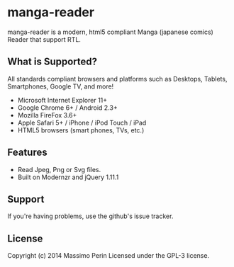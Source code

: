 # manga-reader

manga-reader is a modern, html5 compliant Manga (japanese comics) Reader that support RTL.

## What is Supported?

All standards compliant browsers and platforms such as Desktops, Tablets, Smartphones, Google TV, and more!

* Microsoft Internet Explorer 11+ 
* Google Chrome 6+ / Android 2.3+
* Mozilla FireFox 3.6+
* Apple Safari 5+ / iPhone / iPod Touch / iPad
* HTML5 browsers (smart phones, TVs, etc.)

## Features

* Read Jpeg, Png or Svg files.
* Built on Modernzr and jQuery 1.11.1

## Support

If you're having problems, use the github's issue tracker.

<a href="http://codersclan.net/forum/index.php?repo_id=9"></a>

## License
Copyright (c) 2014 Massimo Perin 
Licensed under the GPL-3 license.
